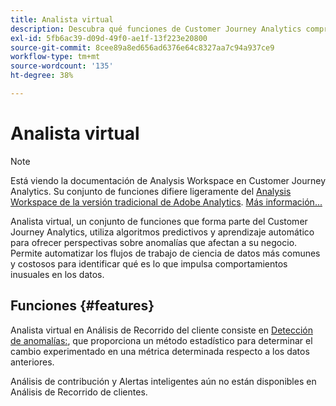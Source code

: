 ```yaml
---
title: Analista virtual
description: Descubra qué funciones de Customer Journey Analytics comprenden a los analistas virtuales.
exl-id: 5fb6ac39-d09d-49f0-ae1f-13f223e20800
source-git-commit: 8cee89a8ed656ad6376e64c8327aa7c94a937ce9
workflow-type: tm+mt
source-wordcount: '135'
ht-degree: 38%

---
```


# Analista virtual

>[!NOTE]
>
>Está viendo la documentación de Analysis Workspace en Customer Journey Analytics. Su conjunto de funciones difiere ligeramente del [Analysis Workspace de la versión tradicional de Adobe Analytics](https://experienceleague.adobe.com/docs/analytics/analyze/analysis-workspace/home.html). [Más información...](/help/getting-started/cja-aa.md)

Analista virtual, un conjunto de funciones que forma parte del Customer Journey Analytics, utiliza algoritmos predictivos y aprendizaje automático para ofrecer perspectivas sobre anomalías que afectan a su negocio. Permite automatizar los flujos de trabajo de ciencia de datos más comunes y costosos para identificar qué es lo que impulsa comportamientos inusuales en los datos.

## Funciones {#features}

Analista virtual en Análisis de Recorrido del cliente consiste en [Detección de anomalías:](c-anomaly-detection/anomaly-detection.md), que proporciona un método estadístico para determinar el cambio experimentado en una métrica determinada respecto a los datos anteriores.

Análisis de contribución y Alertas inteligentes aún no están disponibles en Análisis de Recorrido de clientes.
